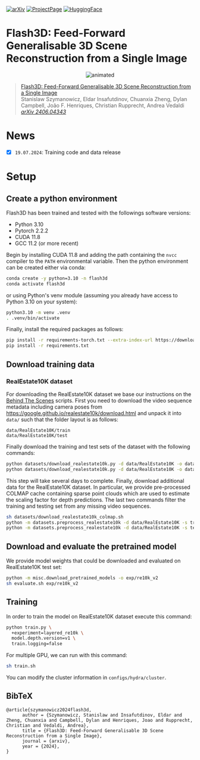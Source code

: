 [![arXiv](https://img.shields.io/badge/arXiv-2406.04343-blue?logo=arxiv&color=%23B31B1B)](https://arxiv.org/abs/2406.04343)
[![ProjectPage](https://img.shields.io/badge/Project_Page-Flash3D-blue)](https://www.robots.ox.ac.uk/~vgg/research/flash3d/)
[![HuggingFace](https://img.shields.io/badge/%F0%9F%A4%97%20HuggingFace-Demo-yellow)](https://huggingface.co/spaces/szymanowiczs/flash3d) 


# Flash3D: Feed-Forward Generalisable 3D Scene Reconstruction from a Single Image


<p align="center">
  <img src="assets/teaser_video.gif" alt="animated" />
</p>

> [Flash3D: Feed-Forward Generalisable 3D Scene Reconstruction from a Single Image](https://www.robots.ox.ac.uk/~vgg/research/flash3d/)  
> Stanislaw Szymanowicz, Eldar Insafutdinov, Chuanxia Zheng, Dylan Campbell, João F. Henriques, Christian Rupprecht, Andrea Vedaldi  
> *[arXiv 2406.04343](https://arxiv.org/pdf/2406.04343.pdf)*  

# News
- [x] `19.07.2024`: Training code and data release

# Setup

## Create a python environment

Flash3D has been trained and tested with the followings software versions:

- Python 3.10
- Pytorch 2.2.2
- CUDA 11.8
- GCC 11.2 (or more recent)

Begin by installing CUDA 11.8 and adding the path containing the `nvcc` compiler to the `PATH` environmental variable.
Then the python environment can be created either via conda:

```sh
conda create -y python=3.10 -n flash3d
conda activate flash3d
```

or using Python's venv module (assuming you already have access to Python 3.10 on your system):

```sh
python3.10 -m venv .venv
. .venv/bin/activate
```

Finally, install the required packages as follows:

```sh
pip install -r requirements-torch.txt --extra-index-url https://download.pytorch.org/whl/cu118
pip install -r requirements.txt
```

## Download training data

### RealEstate10K dataset

For downloading the RealEstate10K dataset we base our instructions on the [Behind The Scenes](https://github.com/Brummi/BehindTheScenes/tree/main?tab=readme-ov-file#-datasets) scripts.
First you need to download the video sequence metadata including camera poses from https://google.github.io/realestate10k/download.html and unpack it into `data/` such that the folder layout is as follows:

```
data/RealEstate10K/train
data/RealEstate10K/test
```

Finally download the training and test sets of the dataset with the following commands:

```sh
python datasets/download_realestate10k.py -d data/RealEstate10K -o data/RealEstate10K -m train
python datasets/download_realestate10k.py -d data/RealEstate10K -o data/RealEstate10K -m test
```

This step will take several days to complete. Finally, download additional data for the RealEstate10K dataset.
In particular, we provide pre-processed COLMAP cache containing sparse point clouds which are used to estimate the scaling factor for depth predictions.
The last two commands filter the training and testing set from any missing video sequences.

```sh
sh datasets/download_realestate10k_colmap.sh
python -m datasets.preprocess_realestate10k -d data/RealEstate10K -s train
python -m datasets.preprocess_realestate10k -d data/RealEstate10K -s test
```

## Download and evaluate the pretrained model

We provide model weights that could be downloaded and evaluated on RealEstate10K test set:

```sh
python -m misc.download_pretrained_models -o exp/re10k_v2
sh evaluate.sh exp/re10k_v2
```

## Training

In order to train the model on RealEstate10K dataset execute this command:
```sh
python train.py \
  +experiment=layered_re10k \
  model.depth.version=v1 \
  train.logging=false 
```

For multiple GPU, we can run with this command:
```sh
sh train.sh
```
You can modify the cluster information in ```configs/hydra/cluster```.


## BibTeX
```
@article{szymanowicz2024flash3d,
      author = {Szymanowicz, Stanislaw and Insafutdinov, Eldar and Zheng, Chuanxia and Campbell, Dylan and Henriques, Joao and Rupprecht, Christian and Vedaldi, Andrea},
      title = {Flash3D: Feed-Forward Generalisable 3D Scene Reconstruction from a Single Image},
      journal = {arxiv},
      year = {2024},
}
```




